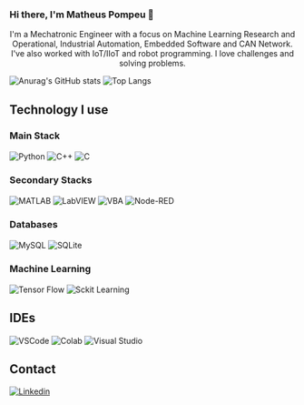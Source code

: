 ### Hi there, I'm Matheus Pompeu 👋
<div>
  <p align ="center"> I'm a Mechatronic Engineer with a focus on Machine Learning Research and Operational, Industrial Automation, Embedded Software and CAN Network. I've also worked with IoT/IIoT and robot programming. I love challenges and solving problems.  </p>
</div>
 

![Anurag's GitHub stats](https://github-readme-stats.vercel.app/api?username=Pompeus&show_icons=true&theme=tokyonight)
![Top Langs](https://github-readme-stats.vercel.app/api/top-langs/?username=Pompeus&layout=compact)

## Technology I use
### Main Stack
<div style = "display: inline_block">
  <img align = "center" alt = "Python" src = "https://img.shields.io/badge/Python-3776AB?style=for-the-badge&logo=python&logoColor=white"/>
  <img align = "center" alt = "C++" src = "https://img.shields.io/badge/C%2B%2B-00599C?style=for-the-badge&logo=c%2B%2B&logoColor=white"/>
  <img align = "center" alt = "C" src = "https://img.shields.io/badge/C-00599C?style=for-the-badge&logo=c&logoColor=white"/>
</div>

### Secondary Stacks
<div style = "display: inline_block">
  <img align = "center" alt = "MATLAB" src = "https://img.shields.io/badge/MATLAB-blue?style=for-the-badge&logo=MATLAB&logoColor=white"/>
  <img align = "center" alt = "LabVIEW" src = "https://img.shields.io/badge/LabVIEW-white?style=for-the-badge&logo=LabVIEW&logoColor=yellow"/>
  <img align = "center" alt = "VBA" src = "https://img.shields.io/badge/Visual%20Basic-green?style=for-the-badge&logo=Visual%20Basic&logoColor=white"/>
  <img align = "center" alt = "Node-RED" src = "https://img.shields.io/badge/Node%20RED-red?style=for-the-badge&logo=Node-RED&logoColor=white"/>
</div>

### Databases
<div style = "display: inline_block">
  <img align = "center" alt = "MySQL" src = "https://img.shields.io/badge/MySQL-005C84?style=for-the-badge&logo=mysql&logoColor=white"/>
  <img align = "center" alt = "SQLite" src = "https://img.shields.io/badge/SQLite-07405E?style=for-the-badge&logo=sqlite&logoColor=white"/>
</div>

### Machine Learning 
<div style = "display: inline_block">
  <img align = "center" alt = "Tensor Flow" src = "https://img.shields.io/badge/TensorFlow-FF6F00?style=for-the-badge&logo=tensorflow&logoColor=white"/>
  <img align = "center" alt = "Sckit Learning" src = "https://img.shields.io/badge/sckit%20learning-white?style=for-the-badge&logo=scikit-learn&logoColor=%23F7931E"/>
</div>

## IDEs
<div style = "display: inline_block">
  <img align = "center" alt = "VSCode" src = "https://img.shields.io/badge/Visual_Studio_Code-0078D4?style=for-the-badge&logo=visual%20studio%20code&logoColor=white"/>
  <img align = "center" alt = "Colab" src = "https://img.shields.io/badge/Colab-F9AB00?style=for-the-badge&logo=googlecolab&color=525252"/> 
  <img align = "center" alt = "Visual Studio" src = "https://img.shields.io/badge/Visual_Studio-5C2D91?style=for-the-badge&logo=visual%20studio&logoColor=white"/>
</div>


## Contact
[![Linkedin](https://img.shields.io/badge/LinkedIn-0077B5?style=for-the-badge&logo=linkedin&logoColor=white)](https://www.linkedin.com/in/matheus-pompeu-de-carvalho/)
